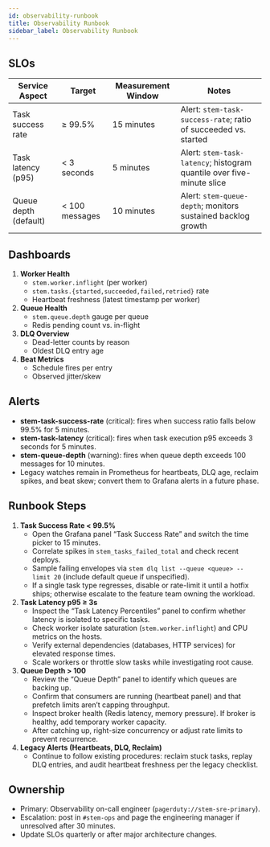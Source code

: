 ```yaml
---
id: observability-runbook
title: Observability Runbook
sidebar_label: Observability Runbook
---
```


## SLOs

| Service Aspect | Target | Measurement Window | Notes |
| --- | --- | --- | --- |
| Task success rate | ≥ 99.5% | 15 minutes | Alert: `stem-task-success-rate`; ratio of succeeded vs. started |
| Task latency (p95) | < 3 seconds | 5 minutes | Alert: `stem-task-latency`; histogram quantile over five-minute slice |
| Queue depth (default) | < 100 messages | 10 minutes | Alert: `stem-queue-depth`; monitors sustained backlog growth |

## Dashboards

1. **Worker Health**
   - `stem.worker.inflight` (per worker)
   - `stem.tasks.{started,succeeded,failed,retried}` rate
   - Heartbeat freshness (latest timestamp per worker)
2. **Queue Health**
   - `stem.queue.depth` gauge per queue
   - Redis pending count vs. in-flight
3. **DLQ Overview**
   - Dead-letter counts by reason
   - Oldest DLQ entry age
4. **Beat Metrics**
   - Schedule fires per entry
   - Observed jitter/skew

## Alerts

- **stem-task-success-rate** (critical): fires when success ratio falls below 99.5% for 5 minutes.
- **stem-task-latency** (critical): fires when task execution p95 exceeds 3 seconds for 5 minutes.
- **stem-queue-depth** (warning): fires when queue depth exceeds 100 messages for 10 minutes.
- Legacy watches remain in Prometheus for heartbeats, DLQ age, reclaim spikes, and beat skew; convert them to Grafana alerts in a future phase.

## Runbook Steps

1. **Task Success Rate < 99.5%**
   - Open the Grafana panel “Task Success Rate” and switch the time picker to 15 minutes.
   - Correlate spikes in `stem_tasks_failed_total` and check recent deploys.
   - Sample failing envelopes via `stem dlq list --queue <queue> --limit 20` (include default queue if unspecified).
   - If a single task type regresses, disable or rate-limit it until a hotfix ships; otherwise escalate to the feature team owning the workload.
2. **Task Latency p95 ≥ 3s**
   - Inspect the “Task Latency Percentiles” panel to confirm whether latency is isolated to specific tasks.
   - Check worker isolate saturation (`stem.worker.inflight`) and CPU metrics on the hosts.
   - Verify external dependencies (databases, HTTP services) for elevated response times.
   - Scale workers or throttle slow tasks while investigating root cause.
3. **Queue Depth > 100**
   - Review the “Queue Depth” panel to identify which queues are backing up.
   - Confirm that consumers are running (heartbeat panel) and that prefetch limits aren’t capping throughput.
   - Inspect broker health (Redis latency, memory pressure). If broker is healthy, add temporary worker capacity.
   - After catching up, right-size concurrency or adjust rate limits to prevent recurrence.
4. **Legacy Alerts (Heartbeats, DLQ, Reclaim)**
   - Continue to follow existing procedures: reclaim stuck tasks, replay DLQ entries, and audit heartbeat freshness per the legacy checklist.

## Ownership

- Primary: Observability on-call engineer (`pagerduty://stem-sre-primary`).
- Escalation: post in `#stem-ops` and page the engineering manager if unresolved after 30 minutes.
- Update SLOs quarterly or after major architecture changes.

